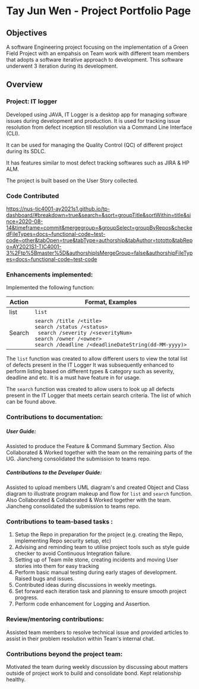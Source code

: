 # Tay Jun Wen - Project Portfolio Page

## Objectives

A software Engineering project focusing on the implementation of a Green Field Project with an empahsis on Team work with different team members that adopts a software iterative approach to development. This software underwent 3 iteration during its development.

## Overview

### Project: IT logger

Developed using JAVA, IT Logger is a desktop app for managing software issues during development and production. It is used for tracking issue resolution from defect inception till resolution via a Command Line Interface (CLI).

It can be used for managing the Quality Control (QC) of different project during its SDLC.

It has features similar to most defect tracking softwares such as JIRA & HP ALM.

The project is built based on the User Story collected.

### Code Contributed

https://nus-tic4001-ay2021s1.github.io/tp-dashboard/#breakdown=true&search=&sort=groupTitle&sortWithin=title&since=2020-08-14&timeframe=commit&mergegroup=&groupSelect=groupByRepos&checkedFileTypes=docs~functional-code~test-code~other&tabOpen=true&tabType=authorship&tabAuthor=tototto&tabRepo=AY2021S1-TIC4001-3%2Ftp%5Bmaster%5D&authorshipIsMergeGroup=false&authorshipFileTypes=docs~functional-code~test-code

### Enhancements implemented:

Implemented the following function:

|Action|Format, Examples|
|--------|----------|
| list | ```list``` |
| Search| ```search /title /<title>``` <br> ```search /status /<status>``` <br>``` search /severity /<severityNum>``` <br> ```search /owner /<owner> ```<br> ```search /deadline /<deadlineDateString(dd-MM-yyyy)>``` |
  
 The ```list``` function was created to allow different users to view the total list of defects present in the IT Logger
 It was subsequently enhanced to perform listing based on different types & category such as severity, deadline and etc. It is a must have feature in for usage.
 
 The ```search``` function was created to allow users to look up all defects present in the IT Logger that meets certain search criteria. The list of which can be found   above.

### Contributions to documentation:

##### User Guide:

Assisted to produce the Feature & Command Summary Section.
Also Collaborated & Worked together with the team on the remaining parts of the UG. Jiancheng consolidated the submission to teams repo.

##### Contributions to the Developer Guide:

Assisted to upload members UML diagram's and created Object and Class diagram to illustrate program makeup and flow for ```list``` and ```search``` function.
Also Collaborated & Collaborated & Worked together with the team. Jiancheng consolidated the submission to teams repo.

### Contributions to team-based tasks :

 1. Setup the Repo in preparation for the project (e.g. creating the Repo, implementing Repo security setup, etc)
 2. Advising and reminding team to utilise project tools such as style guide checker to avoid Continuous Integration failure.
 3. Setting up of Team mile stone, creating incidents and moving User stories into them for easy tracking
 4. Perform basic manual testing during early stages of development. Raised bugs and issues.
 5. Contributed ideas during discussions in weekly meetings.
 6. Set forward each iteration task and planning to ensure smooth project progress.
 7. Perform code enhancement for Logging and Assertion.

### Review/mentoring contributions: 

Assisted team members to resolve technical issue and provided articles to assist in their problem resolution within Team's internal chat.

### Contributions beyond the project team:

Motivated the team during weekly discussion by discussing about matters outside of project work to build and consolidate bond. Kept relationship healthy.
